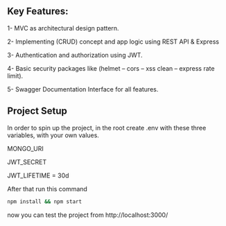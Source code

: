 
## Key Features: 
1- MVC as architectural design pattern.

2- Implementing (CRUD) concept and app logic using REST API & Express

3- Authentication and authorization using JWT.

4- Basic security packages like (helmet – cors – xss clean – express rate limit).

5- Swagger Documentation Interface for all features.

## Project Setup

In order to spin up the project, in the root create .env with these three variables, with your own values.

MONGO_URI

JWT_SECRET

JWT_LIFETIME = 30d

After that run this command

```bash
npm install && npm start
```
now you can test the project from http://localhost:3000/
